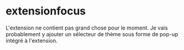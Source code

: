 # extensionfocus
L'extension ne contient pas grand chose pour le moment. Je vais probablement y ajouter un sélecteur de thème sous forme de pop-up intégré à l'extension.
